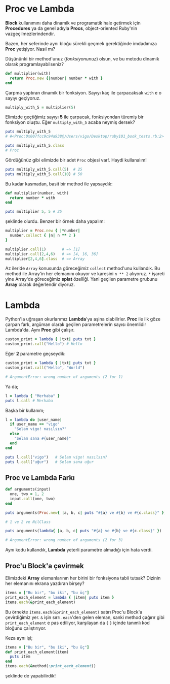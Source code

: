 # Proc ve Lambda

**Block** kullanımını daha dinamik ve programatik hale getirmek için **Procedures** ya da genel adıyla **Procs**, object-oriented Ruby'nin vazgeçilmezlerindendir.

Bazen, her seferinde aynı bloğu sürekli geçmek gerektiğinde imdadımıza **Proc** yetişiyor. Nasıl mı?

Düşününki bir method'unuz (_fonksiyonunuz_) olsun, ve bu metodu dinamik olarak programlayabilseniz?

```ruby
def multiplier(with)
  return Proc.new {|number| number * with }
end
```

Çarpma yaptıran dinamik bir fonksiyon. Sayıyı kaç ile çarpacaksak `with` e o sayıyı geçiyoruz.

```ruby
multiply_with_5 = multiplier(5)
```

Elimizde geçtiğimiz sayıyı **5** ile çarpacak, fonksiyondan türemiş bir fonksiyon oluştu. Eğer `multiply_with_5` acaba neymiş dersek?

```ruby
puts multiply_with_5
# #<Proc:0x007fcc9c94a938@/Users/vigo/Desktop/ruby101_book_tests.rb:2>

puts multiply_with_5.class
# Proc
```

Gördüğünüz gibi elimizde bir adet `Proc` objesi var!. Haydi kullanalım!

```ruby
puts multiply_with_5.call(5)  # 25
puts multiply_with_5.call(10) # 50
```

Bu kadar kasmadan, basit bir method ile yapsaydık:

```ruby
def multiplier(number, with)
  return number * with
end

puts multiplier 5, 5 # 25
```

şeklinde olurdu. Benzer bir örnek daha yapalım:

```ruby
multiplier = Proc.new { |*number|
  number.collect { |n| n ** 2 }
}

multiplier.call(1)       # => [1]
multiplier.call(2,4,6)   # => [4, 16, 36]
multiplier[2,4,6].class  # => Array
```

Az ileride `Array` konusunda göreceğimiz `collect` method'unu kullandık. Bu method ile Array'in her elemanını okuyor ve karesini `n ** 2` alıyoruz. `*` işareti yine Array'de göreceğimiz **splat** özelliği. Yani geçilen parametre grubunu **Array** olarak değerlendir diyoruz.

# Lambda

Python'la uğraşan okurlarımız **Lambda**'ya aşina olabilirler. **Proc** ile ilk göze çarpan fark, argüman olarak geçilen parametrelerin sayısı önemlidir Lambda'da. Aynı **Proc** gibi çalışır.

```ruby
custom_print = lambda { |txt| puts txt }
custom_print.call("Hello") # Hello
```
Eğer **2** parametre geçseydik:

```ruby
custom_print = lambda { |txt| puts txt }
custom_print.call("Hello", "World")

# ArgumentError: wrong number of arguments (2 for 1)
```

Ya da;
```ruby
l = lambda { "Merhaba" }
puts l.call # Merhaba
```

Başka bir kullanım;

```ruby
l = lambda do |user_name|
  if user_name == "vigo"
    "Selam vigo! nasılsın?"
  else
    "Selam sana #{user_name}"
  end
end

puts l.call("vigo")   # Selam vigo! nasılsın?
puts l.call("uğur")   # Selam sana uğur
```

## Proc ve Lambda Farkı

```ruby
def arguments(input)
  one, two = 1, 2
  input.call(one, two)
end

puts arguments(Proc.new{ |a, b, c| puts "#{a} ve #{b} ve #{c.class}" })

# 1 ve 2 ve NilClass

puts arguments(lambda{ |a, b, c| puts "#{a} ve #{b} ve #{c.class}" })

# ArgumentError: wrong number of arguments (2 for 3)
```

Aynı kodu kullandık, **Lambda** yeterli parametre almadığı için hata verdi.

## Proc'u Block'a çevirmek

Elimizdeki **Array** elemanlarının her birini bir fonksiyona tabii tutsak? Dizinin her elemanını ekrana yazdıran birşey?

```ruby
items = ["Bu bir", "bu iki", "bu üç"]
print_each_element = lambda { |item| puts item }
items.each(&print_each_element)
```

Bu örnekte `items.each(&print_each_element)` satırı Proc'u Block'a çevirdiğimiz yer. `&` işin sırrı. `each`'den gelen eleman, sanki method çağırır gibi `print_each_element` e pas ediliyor, karşılayan da `{` `}` içinde tanımlı kod bloğunu çalıştırıyor.

Keza aynı işi;

```ruby
items = ["Bu bir", "bu iki", "bu üç"]
def print_each_element(item)
  puts item
end
items.each(&method(:print_each_element))
```

şeklinde de yapabilirdik!


